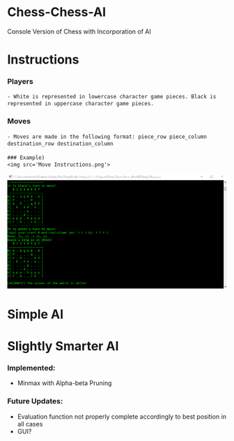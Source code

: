# Chess-Chess-AI
Console Version of Chess with Incorporation of AI

# Instructions
  ### Players
    - White is represented in lowercase character game pieces. Black is represented in uppercase character game pieces.
  
  ### Moves 
    - Moves are made in the following format: piece_row piece_column destination_row destination_column
  
    ### Example)
    <img src='Move Instructions.png'>
  
  <img src='Checkmate.png'>
  
# Simple AI


# Slightly Smarter AI
### Implemented:
  - Minmax with Alpha-beta Pruning
 
### Future Updates:
  - Evaluation function not properly complete accordingly to best position in all cases
  - GUI?
